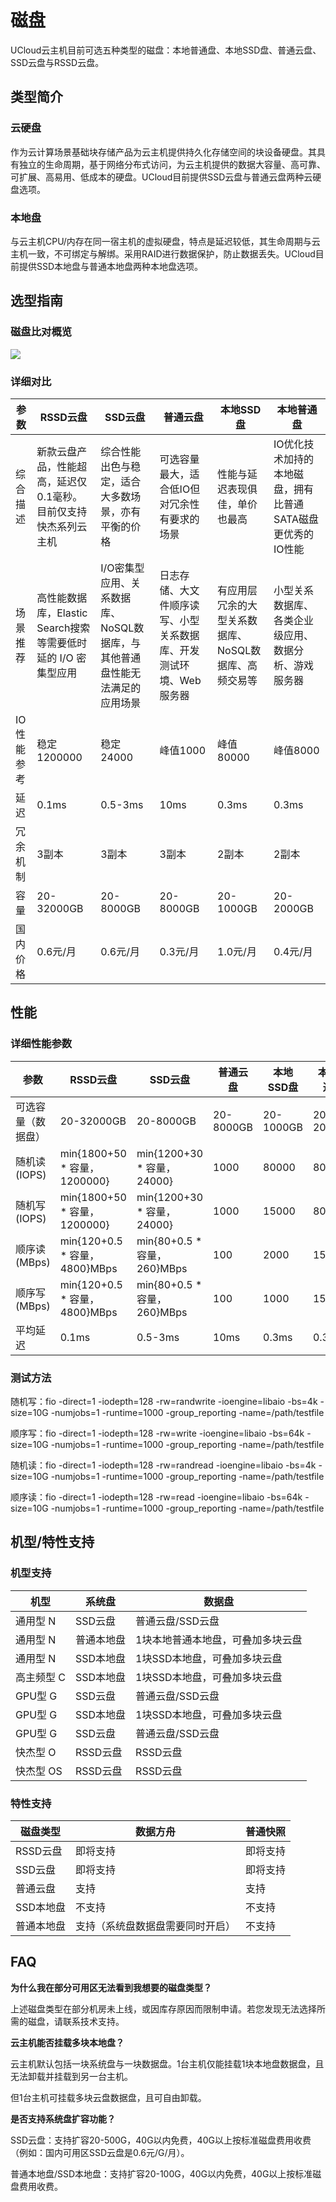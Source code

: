 #  磁盘



UCloud云主机目前可选五种类型的磁盘：本地普通盘、本地SSD盘、普通云盘、SSD云盘与RSSD云盘。

## 类型简介

### 云硬盘

作为云计算场景基础块存储产品为云主机提供持久化存储空间的块设备硬盘。其具有独立的生命周期，基于网络分布式访问，为云主机提供的数据大容量、高可靠、可扩展、高易用、低成本的硬盘。UCloud目前提供SSD云盘与普通云盘两种云硬盘选项。

### 本地盘

与云主机CPU/内存在同一宿主机的虚拟硬盘，特点是延迟较低，其生命周期与云主机一致，不可绑定与解绑。采用RAID进行数据保护，防止数据丢失。UCloud目前提供SSD本地盘与普通本地盘两种本地盘选项。

## 选型指南

### 磁盘比对概览

![](/images/introduction/compare_disks.jpg)

### 详细对比

| 参数     | RSSD云盘                              | SSD云盘                                     | 普通云盘                               | 本地SSD盘                        | 本地普通盘                             |
| ------ | ---------------------------------------- | ----------------------------------------- | ---------------------------------- | ----------------------------- | --------------------------------- |
| 综合描述   | 新款云盘产品，性能超高，延迟仅0.1毫秒。目前仅支持快杰系列云主机         | 综合性能出色与稳定，适合大多数场景，亦有平衡的价格                 | 可选容量最大，适合低IO但对冗余性有要求的场景            | 性能与延迟表现俱佳，单价也最高               | IO优化技术加持的本地磁盘，拥有比普通SATA磁盘更优秀的IO性能 |
| 场景推荐   | 高性能数据库，Elastic Search搜索等需要低时延的 I/O 密集型应用 | I/O密集型应用、关系数据库、NoSQL数据库，与其他普通盘性能无法满足的应用场景 | 日志存储、大文件顺序读写、小型关系数据库、开发测试环境、Web服务器 | 有应用层冗余的大型关系数据库、NoSQL数据库、高频交易等 | 小型关系数据库、各类企业级应用、数据分析、游戏服务器        |
| IO性能参考 | 稳定1200000                                | 稳定24000                                   | 峰值1000                             | 峰值80000                       | 峰值8000                            |
| 延迟     | 0.1ms                                    | 0.5-3ms                                   | 10ms                               | 0.3ms                         | 0.3ms                             |
| 冗余机制   | 3副本                                      | 3副本                                       | 3副本                                | 2副本                           | 2副本                               |
| 容量     | 20-32000GB                               | 20-8000GB                                 | 20-8000GB                          | 20-1000GB                     | 20-2000GB                         |
| 国内价格     | 0.6元/月                       | 0.6元/月                        | 0.3元/月                             | 1.0元/月                        | 0.4元/月                            |

## 性能

### 详细性能参数

| 参数         | RSSD云盘                      | SSD云盘                     | 普通云盘      | 本地SSD盘    | 本地普通盘     |
| ---------- | --------------------------- | ------------------------- | --------- | --------- | --------- |
| 可选容量（数据盘）  | 20-32000GB                  | 20-8000GB                 | 20-8000GB | 20-1000GB | 20-2000GB |
| 随机读 (IOPS) | min{1800+50 * 容量，1200000}  | min{1200+30 * 容量，24000}  | 1000      | 80000     | 8000      |
| 随机写 (IOPS) | min{1800+50 * 容量，1200000}  | min{1200+30 * 容量，24000}  | 1000      | 15000     | 8000      |
| 顺序读 (MBps) | min{120+0.5 * 容量，4800}MBps | min{80+0.5 * 容量，260}MBps | 100       | 2000      | 150       |
| 顺序写 (MBps) | min{120+0.5 * 容量，4800}MBps | min{80+0.5 * 容量，260}MBps | 100       | 1000      | 150       |
| 平均延迟       | 0.1ms                       | 0.5-3ms                   | 10ms      | 0.3ms     | 0.3ms     |

### 测试方法

随机写：fio -direct=1 -iodepth=128 -rw=randwrite -ioengine=libaio -bs=4k
-size=10G -numjobs=1 -runtime=1000 -group\_reporting
-name=/path/testfile

顺序写：fio -direct=1 -iodepth=128 -rw=write -ioengine=libaio -bs=64k
-size=10G -numjobs=1 -runtime=1000 -group\_reporting
-name=/path/testfile

随机读：fio -direct=1 -iodepth=128 -rw=randread -ioengine=libaio -bs=4k
-size=10G -numjobs=1 -runtime=1000 -group\_reporting
-name=/path/testfile

顺序读：fio -direct=1 -iodepth=128 -rw=read -ioengine=libaio -bs=64k
-size=10G -numjobs=1 -runtime=1000 -group\_reporting
-name=/path/testfile

## 机型/特性支持

### 机型支持

| 机型     | 系统盘    | 数据盘               |
| ------ | ------ | ----------------- |
| 通用型 N  | SSD云盘  | 普通云盘/SSD云盘        |
| 通用型 N  | 普通本地盘  | 1块本地普通本地盘，可叠加多块云盘 |
| 通用型 N  | SSD本地盘 | 1块SSD本地盘，可叠加多块云盘  |
| 高主频型 C | SSD本地盘 | 1块SSD本地盘，可叠加多块云盘  |
| GPU型 G  | SSD云盘  | 普通云盘/SSD云盘        |
| GPU型 G | SSD本地盘 | 1块SSD本地盘，可叠加多块云盘  |
| GPU型 G | SSD云盘  | 普通云盘/SSD云盘        |
| 快杰型 O  | RSSD云盘  | RSSD云盘            |
| 快杰型 OS  | RSSD云盘  | RSSD云盘            |

### 特性支持

| 磁盘类型   | 数据方舟             | 普通快照 |
| ------ | ---------------- | ---- |
| RSSD云盘 | 即将支持             | 即将支持 |
| SSD云盘  | 即将支持             | 即将支持 |
| 普通云盘   | 支持               | 支持   |
| SSD本地盘 | 不支持              | 不支持  |
| 普通本地盘  | 支持（系统盘数据盘需要同时开启） | 不支持  |

## FAQ

**为什么我在部分可用区无法看到我想要的磁盘类型？**

上述磁盘类型在部分机房未上线，或因库存原因而限制申请。若您发现无法选择所需的磁盘，请联系技术支持。

**云主机能否挂载多块本地盘？**

云主机默认包括一块系统盘与一块数据盘。1台主机仅能挂载1块本地盘数据盘，且无法卸载并挂载到另一台主机。

但1台主机可挂载多块云盘数据盘，且可自由卸载。

**是否支持系统盘扩容功能？**

SSD云盘：支持扩容20-500G，40G以内免费，40G以上按标准磁盘费用收费（例如：国内可用区SSD云盘是0.6元/G/月）。

普通本地盘/SSD本地盘：支持扩容20-100G，40G以内免费，40G以上按标准磁盘费用收费。

